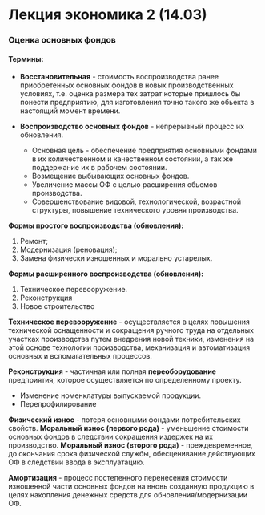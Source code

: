 # Лекция экономика 2 (14.03)

### Оценка основных фондов

#### Термины:

- **Восстановительная** - стоимость воспроизводства ранее приобретенных основных фондов в новых производственных условиях, т.е. оценка размера тех затрат которые пришлось бы понести предприятию, для изготовления точно такого же обьекта в настоящий момент времени.

- **Воспроизводство основных фондов** - непрерывный процесс их обновления.
    - Основная цель - обеспечение предприятия основными фондами в их количественном и качественном состоянии, а так же поддержание их в рабочем состоянии.
    - Возмещение выбывающих основных фондов.
    - Увеличение массы ОФ с целью расширения обьемов производства.
    - Совершенствование видовой, технологической, возрастной структуры, повышение технического уровня производства.

**Формы простого воспроизводства (обновления):**
1. Ремонт;
2. Модернизация (реновация);
3. Замена физически изношенных и морально устарелых.

**Формы расширенного воспроизводства (обновления):**
1. Техническое перевооружение.
2. Реконструкция
3. Новое строительство

**Техническое перевооружение** - осуществляется в целях повышения технической оснащенности и сокращения ручного труда на отдельных участках производства путем внедрения новой техники, изменения на этой основе технологии производства, механизация и автоматизация основных и вспомагательных процессов.

**Реконструкция** - частичная или полная **переоборудование** предприятия, которое осуществляется по определенному проекту.
- Изменение номенклатуры выпускаемой продукции.
- Перепрофилирование

**Физический износ** - потеря основными фондами потребительских свойств.
**Моральный износ (первого рода)** - уменьшение стоимости основных фондов в следствии сокращения издержек на их производство.
**Моральный износ (второго рода)** - преждевременное, до окончания срока физической службы, обесценивание действующих ОФ в следствии ввода в эксплуатацию.

**Амортизация** - процесс постепенного перенесения стоимости изношенной части основных фондов на вновь созданную продукцию в целях накопления денежных средств для обновления/модернизации ОФ.